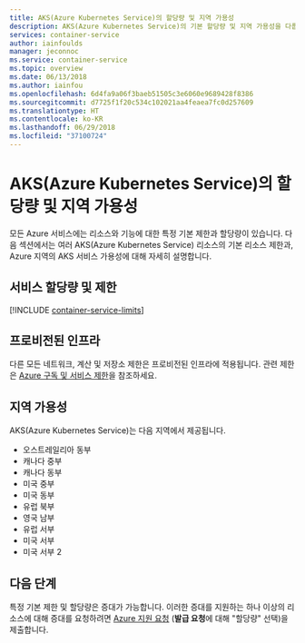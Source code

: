 ```yaml
---
title: AKS(Azure Kubernetes Service)의 할당량 및 지역 가용성
description: AKS(Azure Kubernetes Service)의 기본 할당량 및 지역 가용성을 다룹니다.
services: container-service
author: iainfoulds
manager: jeconnoc
ms.service: container-service
ms.topic: overview
ms.date: 06/13/2018
ms.author: iainfou
ms.openlocfilehash: 6d4fa9a06f3baeb51505c3e6060e9689428f8386
ms.sourcegitcommit: d7725f1f20c534c102021aa4feaea7fc0d257609
ms.translationtype: HT
ms.contentlocale: ko-KR
ms.lasthandoff: 06/29/2018
ms.locfileid: "37100724"
---
```

# <a name="quotas-and-region-availability-for-azure-kubernetes-service-aks"></a>AKS(Azure Kubernetes Service)의 할당량 및 지역 가용성

모든 Azure 서비스에는 리소스와 기능에 대한 특정 기본 제한과 할당량이 있습니다. 다음 섹션에서는 여러 AKS(Azure Kubernetes Service) 리소스의 기본 리소스 제한과, Azure 지역의 AKS 서비스 가용성에 대해 자세히 설명합니다.

## <a name="service-quotas-and-limits"></a>서비스 할당량 및 제한

[!INCLUDE [container-service-limits](../../includes/container-service-limits.md)]

## <a name="provisioned-infrastructure"></a>프로비전된 인프라

다른 모든 네트워크, 계산 및 저장소 제한은 프로비전된 인프라에 적용됩니다. 관련 제한은 [Azure 구독 및 서비스 제한](../azure-subscription-service-limits.md)을 참조하세요.

## <a name="region-availability"></a>지역 가용성

AKS(Azure Kubernetes Service)는 다음 지역에서 제공됩니다.

- 오스트레일리아 동부
- 캐나다 중부
- 캐나다 동부
- 미국 중부
- 미국 동부
- 유럽 북부
- 영국 남부
- 유럽 서부
- 미국 서부
- 미국 서부 2

## <a name="next-steps"></a>다음 단계

특정 기본 제한 및 할당량은 증대가 가능합니다. 이러한 증대를 지원하는 하나 이상의 리소스에 대해 증대를 요청하려면 [Azure 지원 요청][azure-support] (**발급 요청**에 대해 "할당량" 선택)을 제출합니다.

<!-- LINKS - External -->
[azure-support]: https://ms.portal.azure.com/#blade/Microsoft_Azure_Support/HelpAndSupportBlade/newsupportrequest
